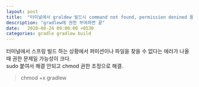 ```yaml
---
layout: post
title:  "터미널에서 graldew 빌드시 command not found, permission denined 뜰때"
description: "gradlew에 권한 부여하면 끝"
date:   2020-08-24 09:00:00 +0530
categories: gradle gradlew build
---
```

터미널에서 스프링 빌드 하는 상황에서 퍼미션이나 파일을 찾을 수 없다는 에러가 나올때 권한 문제일 가능성이 크다.  
sudo 붙여서 해결 안되고 chmod 권한 조정으로 해결.

> chmod +x gradlew

